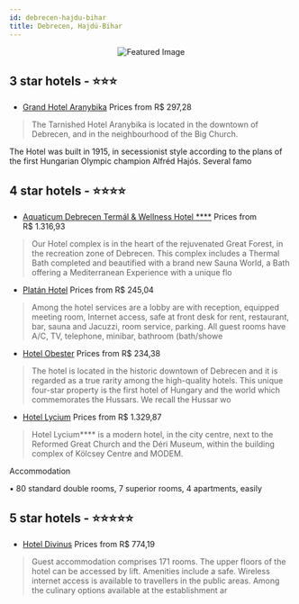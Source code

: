 ```yaml
---
id: debrecen-hajdu-bihar
title: Debrecen, Hajdú-Bihar
---
```


<center><img src="https://i.travelapi.com/hotels/3000000/2940000/2936000/2935919/2afe6f6d_z.jpg" alt="Featured Image" /></center>


##  3 star hotels - ⭐️⭐️⭐️

-    [Grand Hotel Aranybika](https://us.hurb.com/hotels/debrecen/grand-hotel-aranybika-JNP-JP228973?cmp=18055) Prices from R$ 297,28
   > The Tarnished Hotel Aranybika is located in the downtown of Debrecen, and in the neighbourhood of the Big Church.

The Hotel was built in 1915, in secessionist style according to the plans of the first Hungarian Olympic champion Alfréd Hajós. Several famo

##  4 star hotels - ⭐️⭐️⭐️⭐️

-    [Aquaticum Debrecen Termál & Wellness Hotel ****](https://us.hurb.com/hotels/debrecen/aquaticum-debrecen-termal-wellness-hotel-JNP-JP299104?cmp=18055) Prices from R$ 1.316,93
   > Our Hotel complex is in the heart of the rejuvenated Great Forest, in the recreation zone of Debrecen. This complex includes a Thermal Bath completed and beautified with a brand new Sauna World, a Bath offering a Mediterranean Experience with a unique flo
-    [Platán Hotel](https://us.hurb.com/hotels/debrecen/platan-hotel-JNP-JP973732?cmp=18055) Prices from R$ 245,04
   > Among the hotel services are a lobby are with reception, equipped meeting room, Internet access, safe at front desk for rent, restaurant, bar, sauna and Jacuzzi, room service, parking. All guest rooms have A/C, TV, telephone, minibar, bathroom (bath/showe
-    [Hotel Obester](https://us.hurb.com/hotels/debrecen/hotel-obester-JNP-JP146635?cmp=18055) Prices from R$ 234,38
   > The hotel is located in the historic downtown of Debrecen and it is regarded as a true rarity among the high-quality hotels. This unique four-star property is the first hotel of Hungary and the world which commemorates the Hussars. We recall the Hussar wo
-    [Hotel Lycium](https://us.hurb.com/hotels/debrecen/hotel-lycium-JNP-JP853595?cmp=18055) Prices from R$ 1.329,87
   > Hotel Lycium**** is a modern hotel, in the city centre, next to the Reformed Great Church and the Déri Museum, within the building complex of Kölcsey Centre and MODEM.


Accommodation


•    80 standard double rooms, 7 superior rooms, 4 apartments, easily

##  5 star hotels - ⭐️⭐️⭐️⭐️⭐️

-    [Hotel Divinus](https://us.hurb.com/hotels/debrecen/hotel-divinus-JNP-JP122447?cmp=18055) Prices from R$ 774,19
   > Guest accommodation comprises 171 rooms. The upper floors of the hotel can be accessed by lift. Amenities include a safe. Wireless internet access is available to travellers in the public areas. Among the culinary options available at the establishment ar
